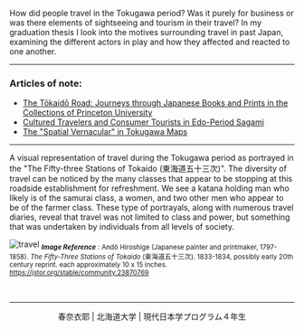 How did people travel in the Tokugawa period? Was it purely for business or was there elements of sightseeing and tourism in their travel? In my graduation thesis I look into the motives surrounding travel in past Japan, examining the different actors in play and how they affected and reacted to one another. 

----

### Articles of note: 
- [The Tōkaidō Road: Journeys through Japanese Books and Prints in the Collections of Princeton University](https://www.jstor.org/stable/10.25290/prinunivlibrchro.73.1.0068)
- [Cultured Travelers and Consumer Tourists in Edo-Period Sagami](https://www.jstor.org/stable/25066305)
- [The "Spatial Vernacular" in Tokugawa Maps](https://www.jstor.org/stable/2658946)

 
-----

A visual representation of travel during the Tokugawa period as portrayed in the "The Fifty-three Stations of Tokaido (東海道五十三次)". The diversity of travel can be noticed by the many classes that appear to be stopping at this roadside establishment for refreshment. We see a katana holding man who likely is of the samurai class, a women, and two other men who appear to be of the farmer class. These type of portrayals, along with numerous travel diaries, reveal that travel was not limited to class and power, but something that was undertaken by individuals from all levels of society.

![travel](https://raw.githubusercontent.com/hall-naiya/hall-naiya.github.io/main/travel.jpg "travel" ) 
<sub>__*Image Reference*__ :
Andō Hiroshige (Japanese painter and printmaker, 1797-1858). *The Fifty-Three Stations of Tokaido* (東海道五十三次). 1833-1834, possibly early 20th century reprint. each approximately 10 x 15 inches. [ https://jstor.org/stable/community.23870769 ](https://jstor.org/stable/community.23870769)</sub>

&nbsp;
&nbsp;
&nbsp;

----

<div align="center"> 春奈衣耶 |   北海道大学  |   現代日本学プログラム４年生 